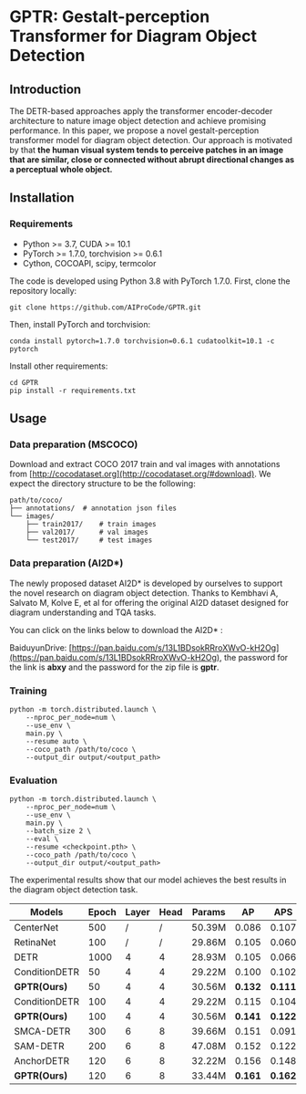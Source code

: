 # GPTR: Gestalt-perception Transformer for Diagram Object Detection

## Introduction



The DETR-based approaches apply the
transformer encoder-decoder architecture to nature image object detection
and achieve promising performance. In this paper,
we propose a novel gestalt-perception transformer model for diagram object detection.
Our approach is motivated by that <b>the human visual system tends to perceive patches
in an image that are similar, close or connected without abrupt directional changes as a perceptual whole object.</b>



## Installation

### Requirements
- Python >= 3.7, CUDA >= 10.1
- PyTorch >= 1.7.0, torchvision >= 0.6.1
- Cython, COCOAPI, scipy, termcolor

The code is developed using Python 3.8 with PyTorch 1.7.0.
First, clone the repository locally:
```shell
git clone https://github.com/AIProCode/GPTR.git
```
Then, install PyTorch and torchvision:
```shell
conda install pytorch=1.7.0 torchvision=0.6.1 cudatoolkit=10.1 -c pytorch
```
Install other requirements:
```shell
cd GPTR
pip install -r requirements.txt
```

## Usage

### Data preparation (MSCOCO)

Download and extract COCO 2017 train and val images with annotations from
[http://cocodataset.org](http://cocodataset.org/#download).
We expect the directory structure to be the following:
```
path/to/coco/
├── annotations/  # annotation json files
└── images/
    ├── train2017/    # train images
    ├── val2017/      # val images
    └── test2017/     # test images
```

### Data preparation (AI2D*)

The newly proposed dataset AI2D* is developed by ourselves to support the novel research on diagram object detection. Thanks to Kembhavi A, Salvato M, Kolve E, et al for offering the original AI2D dataset designed for diagram understanding and TQA tasks.

You can click on the links below to download the AI2D* :

BaiduyunDrive: [https://pan.baidu.com/s/13L1BDsokRRroXWvO-kH2Og](https://pan.baidu.com/s/13L1BDsokRRroXWvO-kH2Og), the password for the link is **abxy** and the password for the zip file is **gptr**.

### Training

```shell
python -m torch.distributed.launch \
    --nproc_per_node=num \
    --use_env \
    main.py \
    --resume auto \
    --coco_path /path/to/coco \
    --output_dir output/<output_path>
```

### Evaluation

```shell
python -m torch.distributed.launch \
    --nproc_per_node=num \
    --use_env \
    main.py \
    --batch_size 2 \
    --eval \
    --resume <checkpoint.pth> \
    --coco_path /path/to/coco \
    --output_dir output/<output_path>
```

The experimental results show that our model achieves the best results in the diagram object detection task.


<table>
  <thead>
    <tr style="text-align: center;">
      <th>Models</th>
      <th>Epoch</th>
      <th>Layer</th>
      <th>Head</th>
      <th>Params</th>
      <th>AP</th>
      <th>APS</th>
      <th>APM</th>
      <th>APL</th>
    </tr>
  </thead>
  <tbody>
    <tr>
      <td>CenterNet</td>
      <td>500</td>
      <td>/</td>
      <td>/</td>
      <td>50.39M</td>
      <td>0.086</td>
      <td>0.107</td>
      <td>0.134</td>
      <td>0.125</td>
    </tr>
    <tr>
      <td>RetinaNet</td>
      <td>100</td>
      <td>/</td>
      <td>/</td>
      <td>29.86M</td>
      <td>0.105</td>
      <td>0.060</td>
      <td>0.128</td>
      <td>0.149</td>
    </tr>
    <tr>
      <td>DETR</td>
      <td>1000</td>
      <td>4</td>
      <td>4</td>
      <td>28.93M</td>
      <td>0.105</td>
      <td>0.066</td>
      <td>0.137</td>
      <td>0.139</td>
    </tr>
    <tr>
      <td>ConditionDETR</td>
      <td>50</td>
      <td>4</td>
      <td>4</td>
      <td>29.22M</td>
      <td>0.100</td>
      <td>0.102</td>
      <td>0.140</td>
      <td>0.146</td>
    </tr>
    <tr>
      <td><b>GPTR(Ours)</b></td>
      <td>50</td>
      <td>4</td>
      <td>4</td>
      <td>30.56M</td>
      <td><b>0.132</b></td>
      <td><b>0.111</b></td>
      <td><b>0.166</b></td>
      <td><b>0.181</b></td>
    </tr>
    <tr>
      <td>ConditionDETR</td>
      <td>100</td>
      <td>4</td>
      <td>4</td>
      <td>29.22M</td>
      <td>0.115</td>
      <td>0.104</td>
      <td>0.151</td>
      <td>0.152</td>
    </tr>
    <tr>
      <td><b>GPTR(Ours)</b></td>
      <td>100</td>
      <td>4</td>
      <td>4</td>
      <td>30.56M</td>
      <td><b>0.141</b></td>
      <td><b>0.122</b></td>
      <td><b>0.175</b></td>
      <td><b>0.202</b></td>
    </tr>
    <tr>
      <td>SMCA-DETR</td>
      <td>300</td>
      <td>6</td>
      <td>8</td>
      <td>39.66M</td>
      <td>0.151</td>
      <td>0.091</td>
      <td>0.196</td>
      <td>0.198</td>
    </tr>
    <tr>
      <td>SAM-DETR</td>
      <td>200</td>
      <td>6</td>
      <td>8</td>
      <td>47.08M</td>
      <td>0.152</td>
      <td>0.122</td>
      <td>0.190</td>
      <td>0.204</td>
    </tr>
    <tr>
      <td>AnchorDETR</td>
      <td>120</td>
      <td>6</td>
      <td>8</td>
      <td>32.22M</td>
      <td>0.156</td>
      <td>0.148</td>
      <td>0.194</td>
      <td>0.205</td>
    </tr>
    <tr>
      <td><b>GPTR(Ours)</b></td>
      <td>120</td>
      <td>6</td>
      <td>8</td>
      <td>33.44M</td>
      <td><b>0.161</b></td>
      <td><b>0.162</b></td>
      <td><b>0.211</b></td>
      <td><b>0.215</b></td>
    </tr>
  </tbody>
</table>


